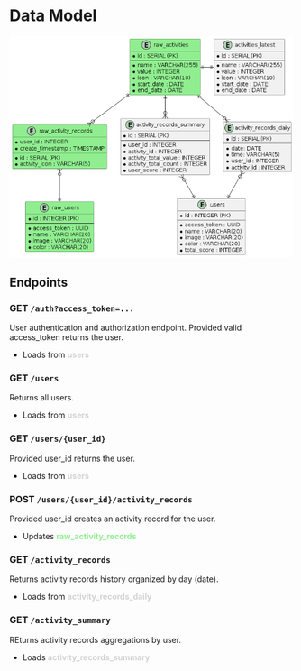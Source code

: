 # Data Model
![ERD diagram](../docs/hcs-erd.png)

## Endpoints

### GET `/auth?access_token=...`
User authentication and authorization endpoint. Provided valid access_token returns the user.
- Loads from <span style="color:lightgray">**users**</span>

### GET `/users`
Returns all users.
- Loads from <span style="color:lightgray">**users**</span>

### GET `/users/{user_id}`
Provided user_id returns the user.
- Loads from <span style="color:lightgray">**users**</span>

### POST `/users/{user_id}/activity_records`
Provided user_id creates an activity record for the user.
- Updates <span style="color:lightgreen">**raw_activity_records**</span>

### GET `/activity_records`
Returns activity records history organized by day (date).
- Loads from <span style="color:lightgray">**activity_records_daily**</span>

### GET `/activity_summary`
REturns activity records aggregations by user.
- Loads <span style="color:lightgray">**activity_records_summary**</span>